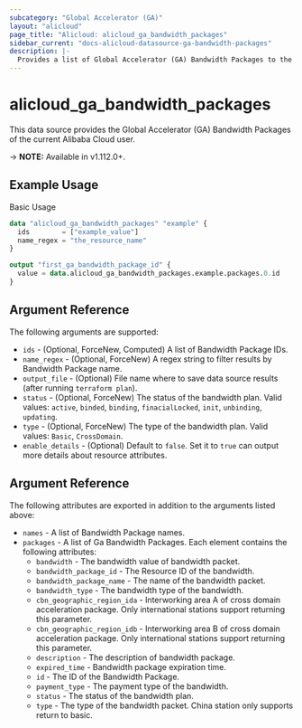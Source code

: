 ```yaml
---
subcategory: "Global Accelerator (GA)"
layout: "alicloud"
page_title: "Alicloud: alicloud_ga_bandwidth_packages"
sidebar_current: "docs-alicloud-datasource-ga-bandwidth-packages"
description: |-
  Provides a list of Global Accelerator (GA) Bandwidth Packages to the user.
---
```


# alicloud\_ga\_bandwidth\_packages

This data source provides the Global Accelerator (GA) Bandwidth Packages of the current Alibaba Cloud user.

-> **NOTE:** Available in v1.112.0+.

## Example Usage

Basic Usage

```terraform
data "alicloud_ga_bandwidth_packages" "example" {
  ids        = ["example_value"]
  name_regex = "the_resource_name"
}

output "first_ga_bandwidth_package_id" {
  value = data.alicloud_ga_bandwidth_packages.example.packages.0.id
}
```

## Argument Reference

The following arguments are supported:

* `ids` - (Optional, ForceNew, Computed)  A list of Bandwidth Package IDs.
* `name_regex` - (Optional, ForceNew) A regex string to filter results by Bandwidth Package name.
* `output_file` - (Optional) File name where to save data source results (after running `terraform plan`).
* `status` - (Optional, ForceNew) The status of the bandwidth plan. Valid values: `active`, `binded`, `binding`, `finacialLocked`, `init`, `unbinding`, `updating`.
* `type` - (Optional, ForceNew) The type of the bandwidth plan. Valid values: `Basic`, `CrossDomain`.
* `enable_details` - (Optional) Default to `false`. Set it to `true` can output more details about resource attributes.

## Argument Reference

The following attributes are exported in addition to the arguments listed above:

* `names` - A list of Bandwidth Package names.
* `packages` - A list of Ga Bandwidth Packages. Each element contains the following attributes:
	* `bandwidth` - The bandwidth value of bandwidth packet.
	* `bandwidth_package_id` - The Resource ID of the bandwidth.
	* `bandwidth_package_name` - The name of the bandwidth packet.
	* `bandwidth_type` - The bandwidth type of the bandwidth.
	* `cbn_geographic_region_ida` - Interworking area A of cross domain acceleration package. Only international stations support returning this parameter.
	* `cbn_geographic_region_idb` - Interworking area B of cross domain acceleration package. Only international stations support returning this parameter.
	* `description` - The description of bandwidth package.
	* `expired_time` - Bandwidth package expiration time.
	* `id` - The ID of the Bandwidth Package.
	* `payment_type` - The payment type of the bandwidth.
	* `status` - The status of the bandwidth plan.
	* `type` - The type of the bandwidth packet. China station only supports return to basic.
